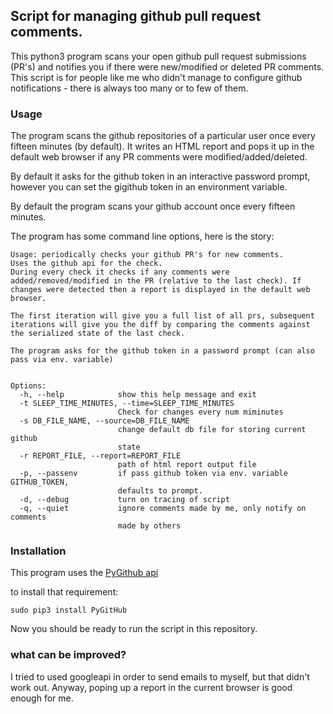 
## Script for managing github pull request comments.

This python3 program scans your open github pull request submissions (PR's) and notifies you if there were new/modified or deleted PR comments. This script is for people like me who didn't manage to configure github notifications - there is always too many or to few of them.

### Usage

The program scans the github repositories of a particular user once every fifteen minutes (by default).
It writes an HTML report and pops it up in the default web browser if any PR comments were modified/added/deleted.

By default it asks for the github token in an interactive password prompt, however you can set the gigithub token in an environment variable.

By default the program scans your github account once every fifteen minutes.

The program has some command line options, here is the story:

```
Usage: periodically checks your github PR's for new comments.
Uses the github api for the check.
During every check it checks if any comments were added/removed/modified in the PR (relative to the last check). If changes were detected then a report is displayed in the default web browser.

The first iteration will give you a full list of all prs, subsequent iterations will give you the diff by comparing the comments against the serialized state of the last check.

The program asks for the github token in a password prompt (can also pass via env. variable)


Options:
  -h, --help            show this help message and exit
  -t SLEEP_TIME_MINUTES, --time=SLEEP_TIME_MINUTES
                        Check for changes every num miminutes
  -s DB_FILE_NAME, --source=DB_FILE_NAME
                        change default db file for storing current github
                        state
  -r REPORT_FILE, --report=REPORT_FILE
                        path of html report output file
  -p, --passenv         if pass github token via env. variable GITHUB_TOKEN,
                        defaults to prompt.
  -d, --debug           turn on tracing of script
  -q, --quiet           ignore comments made by me, only notify on comments
                        made by others

```

### Installation 

This program uses the [PyGithub api](https://pygithub.readthedocs.io/en/latest/reference.html)

to install that requirement:

````
sudo pip3 install PyGitHub
````

Now you should be ready to run the script in this repository.


### what can be improved?

I tried to used googleapi in order to send emails to myself, but that didn't work out.
Anyway, poping up a report in the current browser is good enough for me.


